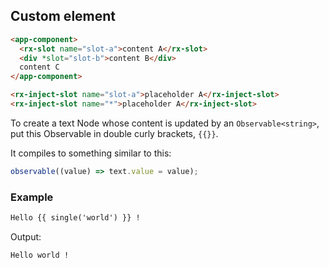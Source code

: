 ## Custom element

```html
<app-component>
  <rx-slot name="slot-a">content A</rx-slot>
  <div *slot="slot-b">content B</div>
  content C
</app-component>
```

```html
<rx-inject-slot name="slot-a">placeholder A</rx-inject-slot>
<rx-inject-slot name="*">placeholder A</rx-inject-slot>
```


[//]: # (TODO doc)

To create a text Node whose content is updated by an `Observable<string>`, put this Observable in double curly brackets, `{{}}`.

It compiles to something similar to this:

```ts
observable((value) => text.value = value);
```


### Example

```html
Hello {{ single('world') }} !
```

Output:

```html
Hello world !
```
